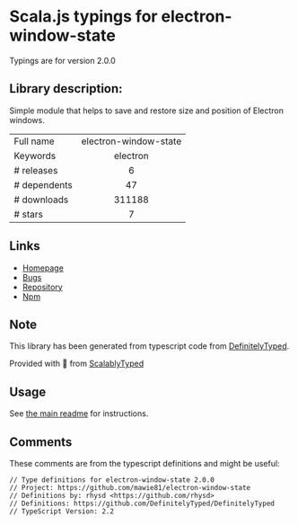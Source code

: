 
# Scala.js typings for electron-window-state

Typings are for version 2.0.0

## Library description:
Simple module that helps to save and restore size and position of Electron windows.

|                    |                 |
| ------------------ | :-------------: |
| Full name          | electron-window-state |
| Keywords           | electron |
| # releases         | 6 |
| # dependents       | 47 |
| # downloads        | 311188 |
| # stars            | 7 |

## Links
- [Homepage](https://github.com/mawie81/electron-window-state#readme)
- [Bugs](https://github.com/mawie81/electron-window-state/issues)
- [Repository](https://github.com/mawie81/electron-window-state)
- [Npm](https://www.npmjs.com/package/electron-window-state)
    


## Note
This library has been generated from typescript code from [DefinitelyTyped](https://definitelytyped.org).

Provided with :purple_heart: from [ScalablyTyped](https://github.com/oyvindberg/ScalablyTyped)

## Usage
See [the main readme](../../readme.md) for instructions.

## Comments

These comments are from the typescript definitions and might be useful:
```
// Type definitions for electron-window-state 2.0.0
// Project: https://github.com/mawie81/electron-window-state
// Definitions by: rhysd <https://github.com/rhysd>
// Definitions: https://github.com/DefinitelyTyped/DefinitelyTyped
// TypeScript Version: 2.2

```

